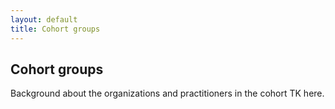 ```yaml
---
layout: default
title: Cohort groups
---
```

## Cohort groups
Background about the organizations and practitioners in the cohort TK here.
